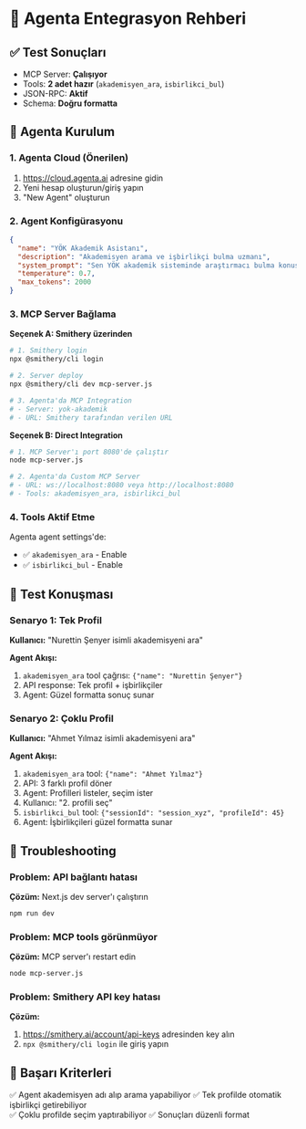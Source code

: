 # 🤖 Agenta Entegrasyon Rehberi

## ✅ Test Sonuçları
- MCP Server: **Çalışıyor**
- Tools: **2 adet hazır** (`akademisyen_ara`, `isbirlikci_bul`)
- JSON-RPC: **Aktif**
- Schema: **Doğru formatta**

## 🎯 Agenta Kurulum

### 1. Agenta Cloud (Önerilen)
1. https://cloud.agenta.ai adresine gidin
2. Yeni hesap oluşturun/giriş yapın
3. "New Agent" oluşturun

### 2. Agent Konfigürasyonu

```json
{
  "name": "YÖK Akademik Asistanı",
  "description": "Akademisyen arama ve işbirlikçi bulma uzmanı",
  "system_prompt": "Sen YÖK akademik sisteminde araştırmacı bulma konusunda uzman bir asistansın. Kullanıcı akademisyen adı verdiğinde 'akademisyen_ara' tool'unu kullan. Eğer birden fazla profil çıkarsa, kullanıcıya listele ve seçim yaptır, sonra 'isbirlikci_bul' tool'unu sessionId ve profileId ile çağır. Sonuçları düzenli ve güzel formatta sun.",
  "temperature": 0.7,
  "max_tokens": 2000
}
```

### 3. MCP Server Bağlama

**Seçenek A: Smithery üzerinden**
```bash
# 1. Smithery login
npx @smithery/cli login

# 2. Server deploy
npx @smithery/cli dev mcp-server.js

# 3. Agenta'da MCP Integration
# - Server: yok-akademik
# - URL: Smithery tarafından verilen URL
```

**Seçenek B: Direct Integration**
```bash
# 1. MCP Server'ı port 8080'de çalıştır
node mcp-server.js

# 2. Agenta'da Custom MCP Server
# - URL: ws://localhost:8080 veya http://localhost:8080
# - Tools: akademisyen_ara, isbirlikci_bul
```

### 4. Tools Aktif Etme

Agenta agent settings'de:
- ✅ `akademisyen_ara` - Enable
- ✅ `isbirlikci_bul` - Enable

## 💬 Test Konuşması

### Senaryo 1: Tek Profil
**Kullanıcı:** "Nurettin Şenyer isimli akademisyeni ara"

**Agent Akışı:**
1. `akademisyen_ara` tool çağrısı: `{"name": "Nurettin Şenyer"}`
2. API response: Tek profil + işbirlikçiler
3. Agent: Güzel formatta sonuç sunar

### Senaryo 2: Çoklu Profil
**Kullanıcı:** "Ahmet Yılmaz isimli akademisyeni ara"

**Agent Akışı:**
1. `akademisyen_ara` tool: `{"name": "Ahmet Yılmaz"}`
2. API: 3 farklı profil döner
3. Agent: Profilleri listeler, seçim ister
4. Kullanıcı: "2. profili seç"
5. `isbirlikci_bul` tool: `{"sessionId": "session_xyz", "profileId": 45}`
6. Agent: İşbirlikçileri güzel formatta sunar

## 🔧 Troubleshooting

### Problem: API bağlantı hatası
**Çözüm:** Next.js dev server'ı çalıştırın
```bash
npm run dev
```

### Problem: MCP tools görünmüyor
**Çözüm:** MCP server'ı restart edin
```bash
node mcp-server.js
```

### Problem: Smithery API key hatası
**Çözüm:** 
1. https://smithery.ai/account/api-keys adresinden key alın
2. `npx @smithery/cli login` ile giriş yapın

## 🎉 Başarı Kriterleri

✅ Agent akademisyen adı alıp arama yapabiliyor
✅ Tek profilde otomatik işbirlikçi getirebiliyor  
✅ Çoklu profilde seçim yaptırabiliyor
✅ Sonuçları düzenli format 